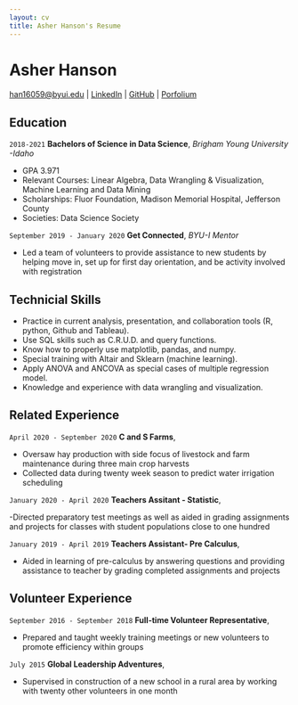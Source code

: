 ```yaml
---
layout: cv
title: Asher Hanson's Resume
---
```

# Asher Hanson



<div id="webaddress">
<a href="han16059@byui.edu">han16059@byui.edu</a>
| <a href="https://www.linkedin.com/in/asher-hanson5525">LinkedIn</a>
| <a href="https://github.com/byuids-resumes">GitHub</a>
| <a href="https://portfolium.com/AsherHanson">Porfolium</a>
</div>

<!-- https://www.monique.tech/the-art-of-markdown -->

## Education

`2018-2021`
__Bachelors of Science in Data Science__,
*Brigham Young University -Idaho*

- GPA 3.971
- Relevant Courses: Linear Algebra, Data Wrangling & Visualization, Machine Learning and Data Mining
- Scholarships: Fluor Foundation, Madison Memorial Hospital, Jefferson County
- Societies: Data Science Society

`September 2019 - January 2020`
__Get Connected__, 
*BYU-I Mentor*

- Led a team of volunteers to provide assistance to new students by helping move in, set up for first day orientation, and be activity involved with registration

## Technicial Skills

- Practice in current analysis, presentation, and collaboration tools (R, python, Github and Tableau).
- Use SQL skills such as C.R.U.D. and query functions.
- Know how to properly use matplotlib, pandas, and numpy.
- Special training with Altair and Sklearn (machine learning).
- Apply ANOVA and ANCOVA as special cases of multiple regression model.
- Knowledge and experience with data wrangling and visualization.

## Related Experience

`April 2020 - September 2020`
__C and S Farms__,

- Oversaw hay production with side focus of livestock and farm maintenance during three main crop harvests
- Collected data during twenty week season to predict water irrigation scheduling

`January 2020 - April 2020`
__Teachers Assitant - Statistic__, 

-Directed preparatory test meetings as well as aided in grading assignments and projects for classes with student populations close to one hundred

`January 2019 - April 2019`
__Teachers Assistant- Pre Calculus__, 

- Aided in learning of pre-calculus by answering questions and providing assistance to teacher by grading completed assignments and projects

## Volunteer Experience

`September 2016 - September 2018`
__Full-time Volunteer Representative__,

- Prepared and taught weekly training meetings or new volunteers to promote efficiency within groups

`July 2015`
__Global Leadership Adventures__,

- Supervised in construction of a new school in a rural area by working with twenty other volunteers in one month



<!-- ### Footer

Last updated: May 2013 -->


